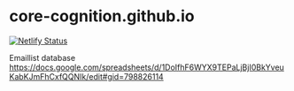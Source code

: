 # core-cognition.github.io

[![Netlify Status](https://api.netlify.com/api/v1/badges/b3ff8f6e-8d0c-4a37-be96-3da6967453a1/deploy-status)](https://app.netlify.com/sites/corecognition/deploys)

Emaillist database
https://docs.google.com/spreadsheets/d/1DoIfhF6WYX9TEPaLjBjI0BkYveuKabKJmFhCxfQQNIk/edit#gid=798826114
